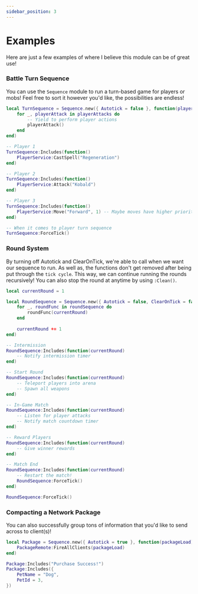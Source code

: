 ```yaml
---
sidebar_position: 3
---
```


# Examples

Here are just a few examples of where I believe this module can be of great use!

### Battle Turn Sequence
You can use the `Sequence` module to run a turn-based game for players or mobs! Feel free to sort it however you'd like, the possibilities are endless!
```lua
local TurnSequence = Sequence.new({ Autotick = false }, function(playerAttacks: {})
    for _, playerAttack in playerAttacks do
        -- Yield to perform player actions
        playerAttack()
    end
end)

-- Player 1
TurnSequence:Includes(function()
    PlayerService:CastSpell("Regeneration")
end)

-- Player 2
TurnSequence:Includes(function()
    PlayerService:Attack("Kobald")
end)

-- Player 3
TurnSequence:Includes(function()
    PlayerService:Move("Forward", 1) -- Maybe moves have higher priority than attacks?
end)

-- When it comes to player turn sequence
TurnSequence:ForceTick()
```

### Round System
By turning off Autotick and ClearOnTick, we're able to call when we want our sequence to run. As well as, the functions don't get removed after being put through the `tick cycle`. This way, we can continue running the rounds recursively! You can also stop the round at anytime by using `:Clean()`.
```lua
local currentRound = 1

local RoundSequence = Sequence.new({ Autotick = false, ClearOnTick = false }, function(roundSequence)
    for _, roundFunc in roundSequence do
        roundFunc(currentRound)
    end
    
    currentRound += 1
end)

-- Intermission
RoundSequence:Includes(function(currentRound)
    -- Notify intermission timer
end)

-- Start Round
RoundSequence:Includes(function(currentRound)
    -- Teleport players into arena
    -- Spawn all weapons
end)

-- In-Game Match
RoundSequence:Includes(function(currentRound)
    -- Listen for player attacks
    -- Notify match countdown timer
end)

-- Reward Players
RoundSequence:Includes(function(currentRound)
    -- Give winner rewards
end)

-- Match End
RoundSequence:Includes(function(currentRound)
    -- Restart the match!
    RoundSequence:ForceTick()
end)

RoundSequence:ForceTick()
```

### Compacting a Network Package
You can also successfully group tons of information that you'd like to send across to client(s)!
```lua
local Package = Sequence.new({ Autotick = true }, function(packageLoad)
    PackageRemote:FireAllClients(packageLoad)
end)

Package:Includes("Purchase Success!")
Package:Includes({
    PetName = "Dog",
    PetId = 3,
})
```